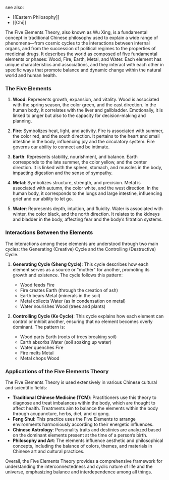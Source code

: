 see also:
- [[Eastern Philosophy]]
- [[Chi]]

The Five Elements Theory, also known as Wu Xing, is a fundamental concept in traditional Chinese philosophy used to explain a wide range of phenomena—from cosmic cycles to the interactions between internal organs, and from the succession of political regimes to the properties of medicinal drugs. It describes the world as composed of five fundamental elements or phases: Wood, Fire, Earth, Metal, and Water. Each element has unique characteristics and associations, and they interact with each other in specific ways that promote balance and dynamic change within the natural world and human health.

### The Five Elements

1. **Wood**: Represents growth, expansion, and vitality. Wood is associated with the spring season, the color green, and the east direction. In the human body, it correlates with the liver and gallbladder. Emotionally, it is linked to anger but also to the capacity for decision-making and planning.

2. **Fire**: Symbolizes heat, light, and activity. Fire is associated with summer, the color red, and the south direction. It pertains to the heart and small intestine in the body, influencing joy and the circulatory system. Fire governs our ability to connect and be intimate.

3. **Earth**: Represents stability, nourishment, and balance. Earth corresponds to the late summer, the color yellow, and the center direction. It is linked with the spleen, stomach, and muscles in the body, impacting digestion and the sense of sympathy.

4. **Metal**: Symbolizes structure, strength, and precision. Metal is associated with autumn, the color white, and the west direction. In the human body, it corresponds to the lungs and large intestine, influencing grief and our ability to let go.

5. **Water**: Represents depth, intuition, and fluidity. Water is associated with winter, the color black, and the north direction. It relates to the kidneys and bladder in the body, affecting fear and the body’s filtration systems.

### Interactions Between the Elements

The interactions among these elements are understood through two main cycles: the Generating (Creative) Cycle and the Controlling (Destructive) Cycle.

1. **Generating Cycle (Sheng Cycle)**: This cycle describes how each element serves as a source or "mother" for another, promoting its growth and existence. The cycle follows this pattern:
   - Wood feeds Fire
   - Fire creates Earth (through the creation of ash)
   - Earth bears Metal (minerals in the soil)
   - Metal collects Water (as in condensation on metal)
   - Water nourishes Wood (trees and plants)

2. **Controlling Cycle (Ke Cycle)**: This cycle explains how each element can control or inhibit another, ensuring that no element becomes overly dominant. The pattern is:
   - Wood parts Earth (roots of trees breaking soil)
   - Earth absorbs Water (soil soaking up water)
   - Water quenches Fire
   - Fire melts Metal
   - Metal chops Wood

### Applications of the Five Elements Theory

The Five Elements Theory is used extensively in various Chinese cultural and scientific fields:
- **Traditional Chinese Medicine (TCM)**: Practitioners use this theory to diagnose and treat imbalances within the body, which are thought to affect health. Treatments aim to balance the elements within the body through acupuncture, herbs, diet, and qi gong.
- **Feng Shui**: This practice uses the Five Elements to arrange environments harmoniously according to their energetic influences.
- **Chinese Astrology**: Personality traits and destinies are analyzed based on the dominant elements present at the time of a person’s birth.
- **Philosophy and Art**: The elements influence aesthetic and philosophical concepts, including the balance of colors, themes, and materials in Chinese art and cultural practices.

Overall, the Five Elements Theory provides a comprehensive framework for understanding the interconnectedness and cyclic nature of life and the universe, emphasizing balance and interdependence among all things.